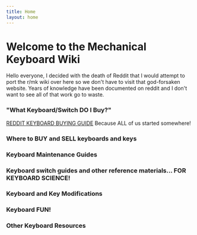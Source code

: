 ```yaml
---
title: Home
layout: home
---
```


# Welcome to the Mechanical Keyboard Wiki

Hello everyone, I decided with the death of Reddit that I would attempt to port the r/mk wiki over here so we don't have to visit that god-forsaken website. Years of knowledge have been documented on reddit and I don't want to see all of that work go to waste.

### "What Keyboard/Switch DO I Buy?"

[REDDIT KEYBOARD BUYING GUIDE](https://mechwiki.github.io/docs/2023-06-20-buying-guide.html) Because ALL of us started somewhere!

### Where to BUY and SELL keyboards and keys

### Keyboard Maintenance Guides

### Keyboard switch guides and other reference materials... FOR KEYBOARD SCIENCE!

### Keyboard and Key Modifications

### Keyboard FUN!

### Other Keyboard Resources

